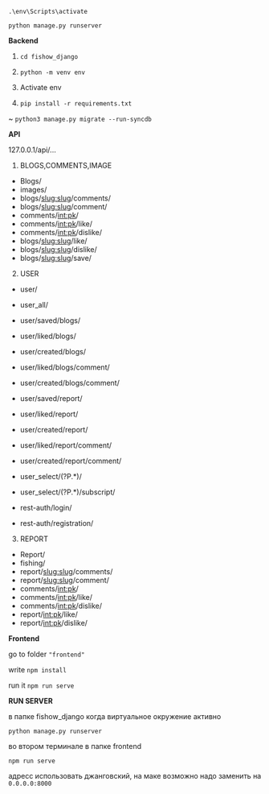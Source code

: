 `.\env\Scripts\activate`

`python manage.py runserver`

**Backend**

1. `cd fishow_django`

2. `python -m venv env`

3. Activate env

4. `pip install -r requirements.txt`

~ `python3 manage.py migrate --run-syncdb`

**API**

127.0.0.1/api/...

1. BLOGS,COMMENTS,IMAGE
* Blogs/
* images/
* blogs/<slug:slug>/comments/
* blogs/<slug:slug>/comment/
* comments/<int:pk>/
* comments/<int:pk>/like/
* comments/<int:pk>/dislike/
* blogs/<slug:slug>/like/
* blogs/<slug:slug>/dislike/
* blogs/<slug:slug>/save/

2. USER
* user/
* user_all/
* user/saved/blogs/
* user/liked/blogs/
* user/created/blogs/
* user/liked/blogs/comment/
* user/created/blogs/comment/
* user/saved/report/
* user/liked/report/
* user/created/report/
* user/liked/report/comment/
* user/created/report/comment/
* user_select/(?P<username>.*)/
* user_select/(?P<username>.*)/subscript/

* rest-auth/login/
* rest-auth/registration/

3. REPORT
* Report/
* fishing/
* report/<slug:slug>/comments/
* report/<slug:slug>/comment/
* comments/<int:pk>/
* comments/<int:pk>/like/
* comments/<int:pk>/dislike/
* report/<int:pk>/like/
* report/<int:pk>/dislike/

**Frontend** 

go to folder `"frontend"`

write `npm install`

run it `npm run serve`

**RUN SERVER**

в папке fishow_django когда виртуальное окружение активно

`python manage.py runserver`

во втором терминале в папке frontend

`npm run serve`

адресс использовать джанговский, на маке возможно надо заменить на `0.0.0.0:8000`




